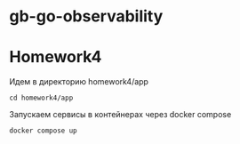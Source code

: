 # gb-go-observability

# Homework4
Идем в директорию homework4/app

```console
cd homework4/app
```

Запускаем сервисы в контейнерах через docker compose

```bat
docker compose up
```